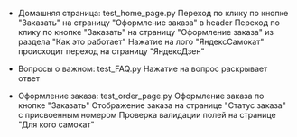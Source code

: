 - Домашняя страница: test_home_page.py
Переход по клику по кнопке "Заказать" на страницу "Оформление заказа" в header
Переход по клику по кнопке "Заказать" на страницу "Оформление заказа"  из раздела "Как это работает"
Нажатие на лого "ЯндексСамокат" происходит переход на страницу "ЯндексДзен"

- Вопросы о важном:  test_FAQ.py
Нажатие на вопрос раскрывает ответ

- Оформление заказа: test_order_page.py
Оформление заказа по кнопке "Заказать"
Отображение заказа на странице "Статус заказа" с присвоенным номером
Проверка валидации полей на странице "Для кого самокат"

